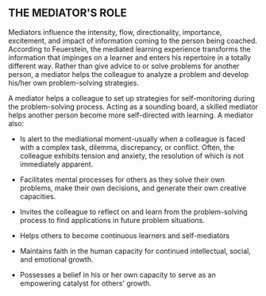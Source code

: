 ## THE MEDIATOR'S ROLE

Mediators influence the intensity, flow, directionality, importance, excitement, and impact of information coming to the person being coached. According to Feuerstein, the mediated learning experience transforms the information that impinges on a learner and enters his repertoire in a totally different way. Rather than give advice to or solve problems for another person, a mediator helps the colleague to analyze a problem and develop his/her own problem-solving strategies.

A mediator helps a colleague to set up strategies for self-monitoring during the problem-solving process. Acting as a sounding board, a skilled mediator helps another person become more self-directed with learning. A mediator also:

- Is alert to the mediational moment-usually when a colleague is faced with a complex task, dilemma, discrepancy, or conflict. Often, the colleague exhibits tension and anxiety, the resolution of which is not immediately apparent.

- Facilitates mental processes for others as they solve their own problems, make their own decisions, and generate their own creative capacities.
- Invites the colleague to reflect on and learn from the problem-solving process to find applications in future problem situations.
- Helps others to become continuous learners and self-mediators
- Maintains faith in the human capacity for continued intellectual, social, and emotional growth.
- Possesses a belief in his or her own capacity to serve as an empowering catalyst for others' growth.